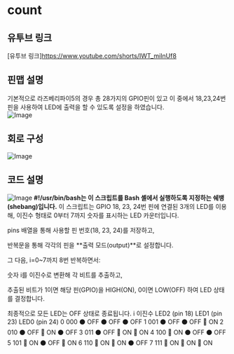 # count

## 유투브 링크
[유투브 링크]https://www.youtube.com/shorts/IWT_miInUf8

## 핀맵 설명
기본적으로 라즈베리파이5의 경우 총 28가지의 GPIO핀이 있고 이 중에서 18,23,24번 핀을 사용하여 LED에 출력을 할 수 있도록 설정을 하였습니다.  
![Image](https://github.com/user-attachments/assets/ed056882-0848-4be4-bd1d-4461c4f25ebe)

## 회로 구성
![Image](https://github.com/user-attachments/assets/4c58c5a8-48d8-41d3-b6e7-3a0027d59efb)

## 코드 설명
![Image](https://github.com/user-attachments/assets/ba3f2314-6f7c-496c-bc09-bde5b318b0c4)
**#!/usr/bin/bash는 이 스크립트를 Bash 셸에서 실행하도록 지정하는 쉐뱅(shebang)입니다.**
이 스크립트는 GPIO 18, 23, 24번 핀에 연결된 3개의 LED를 이용해,
이진수 형태로 0부터 7까지 숫자를 표시하는 LED 카운터입니다.

pins 배열을 통해 사용할 핀 번호(18, 23, 24)를 저장하고,

반복문을 통해 각각의 핀을 **출력 모드(output)**로 설정합니다.

그 다음, i=0~7까지 8번 반복하면서:

숫자 i를 이진수로 변환해 각 비트를 추출하고,

추출된 비트가 1이면 해당 핀(GPIO)을 HIGH(ON), 0이면 LOW(OFF) 하여 LED 상태를 결정합니다.

최종적으로 모든 LED는 OFF 상태로 종료됩니다.
i	이진수	LED2 (pin 18)	LED1 (pin 23)	LED0 (pin 24)
0	000	⚫ OFF	⚫ OFF	⚫ OFF
1	001	⚫ OFF	⚫ OFF	🔴 ON
2	010	⚫ OFF	🔴 ON	⚫ OFF
3	011	⚫ OFF	🔴 ON	🔴 ON
4	100	🔴 ON	⚫ OFF	⚫ OFF
5	101	🔴 ON	⚫ OFF	🔴 ON
6	110	🔴 ON	🔴 ON	⚫ OFF
7	111	🔴 ON	🔴 ON	🔴 ON